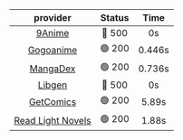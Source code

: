 | **provider** | **Status** | **Time** |
|:--------:|:------:|:----:|
| [9Anime](https://9anime.to) | 🔴 500 | 0s |
| [Gogoanime](https://gogoanime.gg) | 🟢 200 | 0.446s |
| [MangaDex](https://mangadex.org) | 🟢 200 | 0.736s |
| [Libgen](http://libgen) | 🔴 500 | 0s |
| [GetComics](https://getcomics.info/) | 🟢 200 | 5.89s |
| [Read Light Novels](https://readlightnovels.net) | 🟢 200 | 1.88s |
